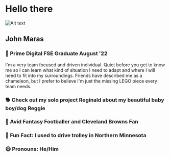 # Hello there
![Alt text](https://i.imgur.com/cX68s7X.gif)


## John Maras
### 📝 Prime Digital FSE Graduate August '22

I'm a very team focused and driven individual. 
Quiet before you get to know me so I can learn what kind of situation I need to adapt and where I will need to fit into my surroundings. 
Friends have described me as a chameleon, but I prefer to believe I'm just the missing LEGO piece every team needs. 

### 🐕 Check out my solo project Reginald about my beautiful baby boy/dog Reggie
### 🏉 Avid Fantasy Footballer and Cleveland Browns Fan
### 🚋 Fun Fact: I used to drive trolley in Northern Minnesota
### 😄 Pronouns: He/Him
<!--


Here are some ideas to get you started:

- 🔭 I’m currently working on ...
- 🌱 I’m currently learning ...
- 👯 I’m looking to collaborate on ...
- 🤔 I’m looking for help with ...
- 💬 Ask me about ...
- 📫 How to reach me: ...
- 😄 Pronouns: ...
- ⚡ Fun fact: ...
-->
